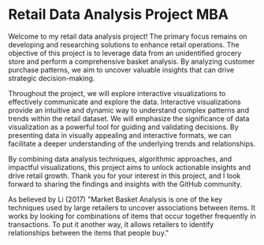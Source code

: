 # Retail Data Analysis Project MBA

Welcome to my retail data analysis project! The primary focus remains on developing and researching solutions to enhance retail operations. The objective of this project is to leverage data from an unidentified grocery store and perform a comprehensive basket analysis. By analyzing customer purchase patterns, we aim to uncover valuable insights that can drive strategic decision-making.

Throughout the project, we will explore interactive visualizations to effectively communicate and explore the data. Interactive visualizations provide an intuitive and dynamic way to understand complex patterns and trends within the retail dataset. We will emphasize the significance of data visualization as a powerful tool for guiding and validating decisions. By presenting data in visually appealing and interactive formats, we can facilitate a deeper understanding of the underlying trends and relationships.

By combining data analysis techniques, algorithmic approaches, and impactful visualizations, this project aims to unlock actionable insights and drive retail growth. Thank you for your interest in this project, and I look forward to sharing the findings and insights with the GitHub community.

As believed by Li (2017) "Market Basket Analysis is one of the key techniques used by large retailers to uncover associations between items. It works by looking for combinations of items that occur together frequently in transactions. To put it another way, it allows retailers to identify relationships between the items that people buy."

